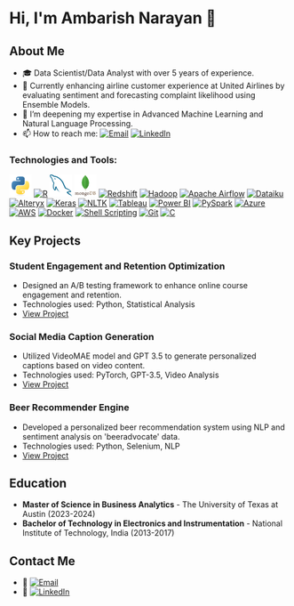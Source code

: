 # Hi, I'm Ambarish Narayan 👋

## About Me
- 🎓 Data Scientist/Data Analyst with over 5 years of experience.
- 🔭 Currently enhancing airline customer experience at United Airlines by evaluating sentiment and forecasting complaint likelihood using Ensemble Models.
- 🌱 I’m deepening my expertise in Advanced Machine Learning and Natural Language Processing.
- 📫 How to reach me:
  [![Email](https://img.shields.io/badge/Email-narayan.ambarish%40gmail.com-brightgreen?style=flat&logo=gmail&logoColor=white)](mailto:narayan.ambarish@gmail.com)
  [![LinkedIn](https://img.shields.io/badge/LinkedIn-Ambarish%20Narayan-blue?style=flat&logo=linkedin&logoColor=white)](https://www.linkedin.com/in/anarayanut/)

<h3 align="left">Technologies and Tools:</h3>
<p align="left">
  <a href="https://www.python.org" target="_blank" rel="noreferrer"><img src="https://raw.githubusercontent.com/devicons/devicon/master/icons/python/python-original.svg" alt="Python" width="40" height="40"/></a>
  <a href="https://www.r-project.org" target="_blank" rel="noreferrer"><img src="https://www.r-project.org/logo/Rlogo.svg" alt="R" width="40" height="40"/></a>
  <a href="https://www.mysql.com" target="_blank" rel="noreferrer"><img src="https://raw.githubusercontent.com/devicons/devicon/master/icons/mysql/mysql-original.svg" alt="MySQL" width="40" height="40"/></a>
  <a href="https://www.mongodb.com" target="_blank" rel="noreferrer"><img src="https://raw.githubusercontent.com/devicons/devicon/master/icons/mongodb/mongodb-original-wordmark.svg" alt="MongoDB" width="40" height="40"/></a>
  <a href="https://aws.amazon.com/redshift" target="_blank" rel="noreferrer"><img src="https://www.pngwing.com/en/free-png-azeoq" alt="Redshift" width="40" height="40"/></a>
  <a href="https://hadoop.apache.org" target="_blank" rel="noreferrer"><img src="https://hadoop.apache.org/hadoop-logo.jpg" alt="Hadoop" width="40" height="40"/></a>
  <a href="https://airflow.apache.org" target="_blank" rel="noreferrer"><img src="https://airflow.apache.org/docs/apache-airflow/stable/_images/pin_large.png" alt="Apache Airflow" width="40" height="40"/></a>
  <a href="https://www.dataiku.com" target="_blank" rel="noreferrer"><img src="https://cdn.worldvectorlogo.com/logos/dataiku.svg" alt="Dataiku" width="40" height="40"/></a>
  <a href="https://www.alteryx.com" target="_blank" rel="noreferrer"><img src="https://cdn.worldvectorlogo.com/logos/alteryx.svg" alt="Alteryx" width="40" height="40"/></a>
  <a href="https://keras.io" target="_blank" rel="noreferrer"><img src="https://keras.io/img/logo.png" alt="Keras" width="40" height="40"/></a>
  <a href="https://www.nltk.org" target="_blank" rel="noreferrer"><img src="https://www.nltk.org/images/nltk-logo.svg" alt="NLTK" width="40" height="40"/></a>
  <a href="https://www.tableau.com" target="_blank" rel="noreferrer"><img src="https://cdn.worldvectorlogo.com/logos/tableau-software.svg" alt="Tableau" width="40" height="40"/></a>
  <a href="https://powerbi.microsoft.com" target="_blank" rel="noreferrer"><img src="https://cdn.worldvectorlogo.com/logos/power-bi.svg" alt="Power BI" width="40" height="40"/></a>
  <a href="https://spark.apache.org" target="_blank" rel="noreferrer"><img src="https://www.vectorlogo.zone/logos/apache_spark/apache_spark-icon.svg" alt="PySpark" width="40" height="40"/></a>
  <a href="https://azure.microsoft.com" target="_blank" rel="noreferrer"><img src="https://www.vectorlogo.zone/logos/microsoft_azure/microsoft_azure-icon.svg" alt="Azure" width="40" height="40"/></a>
  <a href="https://aws.amazon.com" target="_blank" rel="noreferrer"><img src="https://www.vectorlogo.zone/logos/amazon_aws/amazon_aws-icon.svg" alt="AWS" width="40" height="40"/></a>
  <a href="https://www.docker.com" target="_blank" rel="noreferrer"><img src="https://www.vectorlogo.zone/logos/docker/docker-icon.svg" alt="Docker" width="40" height="40"/></a>
  <a href="https://www.gnu.org/software/bash" target="_blank" rel="noreferrer"><img src="https://www.vectorlogo.zone/logos/gnu_bash/gnu_bash-icon.svg" alt="Shell Scripting" width="40" height="40"/></a>
  <a href="https://git-scm.com" target="_blank" rel="noreferrer"><img src="https://www.vectorlogo.zone/logos/git-scm/git-scm-icon.svg" alt="Git" width="40" height="40"/></a>
  <a href="https://www.iso.org/standard/74528.html" target="_blank" rel="noreferrer"><img src="https://www.vectorlogo.zone/logos/iso_c/iso_c-icon.svg" alt="C" width="40" height="40"/></a>
</p>


## Key Projects

### Student Engagement and Retention Optimization
- Designed an A/B testing framework to enhance online course engagement and retention.
- Technologies used: Python, Statistical Analysis
- [View Project](#) <!-- Link to the GitHub repo -->

### Social Media Caption Generation
- Utilized VideoMAE model and GPT 3.5 to generate personalized captions based on video content.
- Technologies used: PyTorch, GPT-3.5, Video Analysis
- [View Project](#) <!-- Link to the GitHub repo -->

### Beer Recommender Engine
- Developed a personalized beer recommendation system using NLP and sentiment analysis on 'beeradvocate' data.
- Technologies used: Python, Selenium, NLP
- [View Project](#) <!-- Link to the GitHub repo -->

## Education
- **Master of Science in Business Analytics** - The University of Texas at Austin (2023-2024)
- **Bachelor of Technology in Electronics and Instrumentation** - National Institute of Technology, India (2013-2017)

## Contact Me
- 📧 [![Email](https://img.shields.io/badge/Email-narayan.ambarish%40gmail.com-brightgreen?style=flat&logo=gmail&logoColor=white)](mailto:narayan.ambarish@gmail.com)
- 🔗 [![LinkedIn](https://img.shields.io/badge/LinkedIn-Ambarish%20Narayan-blue?style=flat&logo=linkedin&logoColor=white)](https://www.linkedin.com/in/anarayanut/)
